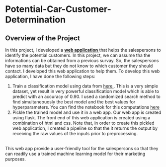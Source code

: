 # Potential-Car-Customer-Determination
<h2> Overview of the Project</h2>
<p> In this project, I developed a <a href='https://car-customers.herokuapp.com/'><strong>web application</strong> </a> that helps the salespersons to identify the potential customers. In this project, we can assume tha the informations can be obtained from a previous survay. So, the salespersons have so many data but they do not know to which customer they should contact. I developed this web application to help them. To develop this web application, I have done the following steps:<br>
<ol>
<li>Train a classification model using data from <a href='https://www.kaggle.com/datasets/gabrielsantello/cars-purchase-decision-dataset'> here </a>. This is a very simple dataset, yet result in very powerful classification model which is able to predict  with an accuracy of 0.90. I used a randomized search method to find simultaneouosly the best model and the best values for hyperparameters. You can find the notebook for this computations <a href='https://github.com/kaveh7293/Potential-Car-Customer-Determination/blob/main/Untitled55.ipynb'>here</a></li>
<li>Pickle the trained model and use it in a web app. Our web app is created using flask. The front end of this web application is created using a combination of html and css. Note that, in order to create this pickled web application, I created a pipeline so that the it returns the output by receiving the raw values of the inputs prior to preprocessing.</li></ol>
<br>
This web app provide a user-friendly tool for the salespersons so that they can readily use a trained machine learning model for their marketing purposes.




</p>

